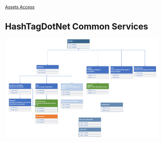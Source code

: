 [Assets Access](access-control/readme.md)
# HashTagDotNet Common Services
![asfsaf](assets/images/access-control/access-control-overview.png)

